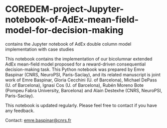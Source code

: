 # COREDEM-project-Jupyter-notebook-of-AdEx-mean-field-model-for-decision-making
contains the Jupyter notebook of AdEx double column model implementation with case studies

This notebook contains the implementation of our bicolumnar extended AdEx mean-field model proposed for a reward-driven consequential decision-making task. This Python notebook was prepared by Emre Baspinar (CNRS, NeuroPSI, Paris-Saclay), and its related manuscript is joint work of Emre Baspinar, Gloria Cecchini (U. of Barcelona), Michael DePass (U. of Barcelona), Ignasi Cos (U. of Barcelona), Rubén Moreno Bote (Pompeu Fabra University, Barcelona) and Alain Destexhe (CNRS, NeuroPSI, Paris-Saclay).

This notebook is updated regularly. Please feel free to contact if you have any feedback.

Contact: emre.baspinar@cnrs.fr
